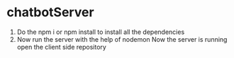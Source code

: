 # chatbotServer

1) Do the npm i or npm install to install all the dependencies
2) Now run the server with the help of nodemon Now the server is running open the client side repository
